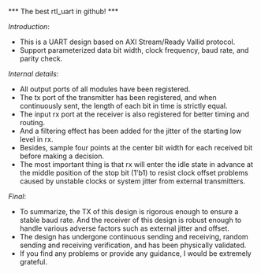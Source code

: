 *** The best rtl_uart in github! ***

*Introduction*:

* This is a UART design based on AXI Stream/Ready Vallid protocol.
* Support parameterized data bit width, clock frequency, baud rate, and parity check.

*Internal details*:		 

* All output ports of all modules have been registered.
* The tx port of the transmitter has been registered, and when continuously sent, the length of each bit in time is strictly equal.
* The input rx port at the receiver is also registered for better timing and routing.
* And a filtering effect has been added for the jitter of the starting low level in rx.
* Besides, sample four points at the center bit width for each received bit before making a decision.
* The most important thing is that rx will enter the idle state in advance at the middle position of the stop bit (1'b1) to resist clock offset problems caused by unstable clocks or system jitter from external transmitters.       

*Final*:		

* To summarize, the TX of this design is rigorous enough to ensure a stable baud rate. And the receiver of this design is robust enough to handle various adverse factors such as external jitter and offset.
* The design has undergone continuous sending and receiving, random sending and receiving verification, and has been physically validated.
* If you find any problems or provide any guidance, I would be extremely grateful.		

